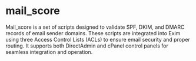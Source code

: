 # mail_score
Mail_score is a set of scripts designed to validate SPF, DKIM, and DMARC records of email sender domains. These scripts are integrated into Exim using three Access Control Lists (ACLs) to ensure email security and proper routing. It supports both DirectAdmin and cPanel control panels for seamless integration and operation.
